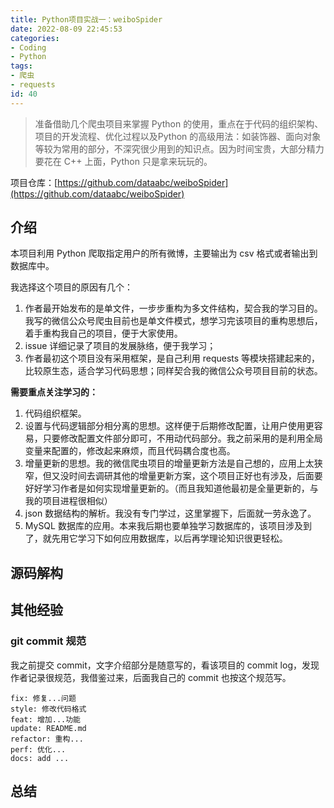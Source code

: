 ```yaml
---
title: Python项目实战一：weiboSpider
date: 2022-08-09 22:45:53
categories:
- Coding
- Python
tags:
- 爬虫
- requests
id: 40
---
```


> 准备借助几个爬虫项目来掌握 Python 的使用，重点在于代码的组织架构、项目的开发流程、优化过程以及Python 的高级用法：如装饰器、面向对象等较为常用的部分，不深究很少用到的知识点。因为时间宝贵，大部分精力要花在 C++ 上面，Python 只是拿来玩玩的。

项目仓库：[https://github.com/dataabc/weiboSpider](https://github.com/dataabc/weiboSpider)

## 介绍

本项目利用 Python 爬取指定用户的所有微博，主要输出为 csv 格式或者输出到数据库中。

我选择这个项目的原因有几个：

1. 作者最开始发布的是单文件，一步步重构为多文件结构，契合我的学习目的。我写的微信公众号爬虫目前也是单文件模式，想学习完该项目的重构思想后，着手重构我自己的项目，便于大家使用。
2. issue 详细记录了项目的发展脉络，便于我学习；
3. 作者最初这个项目没有采用框架，是自己利用 requests 等模块搭建起来的，比较原生态，适合学习代码思想；同样契合我的微信公众号项目目前的状态。

<!--more-->

**需要重点关注学习的：**

1. 代码组织框架。
2. 设置与代码逻辑部分相分离的思想。这样便于后期修改配置，让用户使用更容易，只要修改配置文件部分即可，不用动代码部分。我之前采用的是利用全局变量来配置的，修改起来麻烦，而且代码耦合度也高。
3. 增量更新的思想。我的微信爬虫项目的增量更新方法是自己想的，应用上太狭窄，但又没时间去调研其他的增量更新方案，这个项目正好也有涉及，后面要好好学习作者是如何实现增量更新的。（而且我知道他最初是全量更新的，与我的项目进程很相似）
4. json 数据结构的解析。我没有专门学过，这里掌握下，后面就一劳永逸了。
5. MySQL 数据库的应用。本来我后期也要单独学习数据库的，该项目涉及到了，就先用它学习下如何应用数据库，以后再学理论知识很更轻松。

## 源码解构






## 其他经验

### git commit 规范

我之前提交 commit，文字介绍部分是随意写的，看该项目的 commit log，发现作者记录很规范，我借鉴过来，后面我自己的 commit 也按这个规范写。

```
fix: 修复...问题
style: 修改代码格式
feat: 增加...功能
update: README.md
refactor: 重构...
perf: 优化...
docs: add ...
```

## 总结